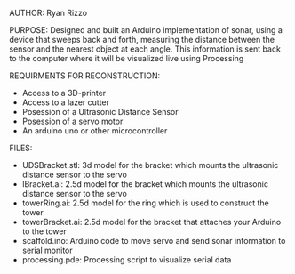AUTHOR:
Ryan Rizzo

PURPOSE:
Designed and built an Arduino implementation of sonar, using a device that
sweeps back and forth, measuring the distance between the sensor and the nearest object at each
angle. This information is sent back to the computer where it will be visualized live using
Processing

REQUIRMENTS FOR RECONSTRUCTION:
- Access to a 3D-printer
- Access to a lazer cutter
- Posession of a Ultrasonic Distance Sensor
- Posession of a servo motor
- An arduino uno or other microcontroller

FILES:
- UDSBracket.stl:   3d model for the bracket which mounts the ultrasonic distance sensor to the servo
- lBracket.ai:      2.5d model for the bracket which mounts the ultrasonic distance sensor to the servo
- towerRing.ai:     2.5d model for the ring which is used to construct the tower
- towerBracket.ai:  2.5d model for the bracket that attaches your Arduino to the tower
- scaffold.ino:     Arduino code to move servo and send sonar information to serial monitor
- processing.pde:   Processing script to visualize serial data
